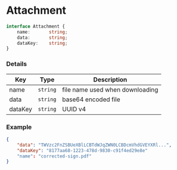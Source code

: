 # Attachment

```typescript
interface Attachment {
    name:       string;
    data:       string;
    dataKey:    string;
}
```

### Details

| Key     | Type      |  Description                                        |
| ------- | --------- |  -------------------------------------------------- |
| name    | `string`  |  file name used when downloading |
| data    | `string`  |  base64 encoded file |
| dataKey | `string`  |  UUID v4 |

### Example

```json
{
    "data": "TWVzc2FnZSBUeXBlLCBTdWJqZWN0LCBDcmVhdGVEYXRl...",
    "dataKey": "8177aa68-1223-478d-9830-c91f4ed29e8e"
    "name": "corrected-sign.pdf"
}
```
